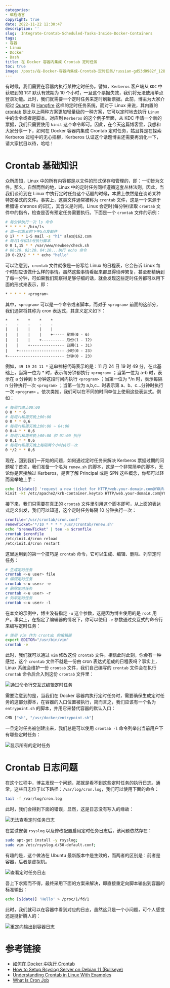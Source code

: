 ```yaml
---
categories:
- 编程语言
copyright: true
date: 2022-11-22 12:30:47
description: ''
slug:  Integrate-Crontab-Scheduled-Tasks-Inside-Docker-Containers
tags:
- 容器
- Linux
- Docker
- Bash
title: 在 Docker 容器内集成 Crontab 定时任务
toc: true
image: /posts/在-Docker-容器内集成-Crontab-定时任务/russian-gd53d0982f_1280.jpg
---
```


有时候，我们需要在容器内执行某种定时任务。譬如，`Kerberos` 客户端从 `KDC` 中获取到的 `TGT` 默认有效期为 10 个小时，一旦这个票据失效，我们将无法使用单点登录功能。此时，我们就需要一个定时任务来定时刷新票据。此前，博主为大家介绍过 [Quartz](https://www.quartz-scheduler.net/) 和 [Hangfire](https://www.hangfire.io/overview.html) 这样的定时任务系统，而对于 Linux 来说，其内置的 [crontab](https://linuxhandbook.com/crontab/) 是比以上两种方案更加轻量级的一种方案，它可以定时地去执行 `Linux` 中的命令或者是脚本。对应到 `Kerberos` 的这个例子里面，从 KDC 申请一个新的票据，我们只需要使用 `kinit` 这个命令即可。因此，在今天这篇博客里，我想和大家分享一下，如何在 Docker 容器内集成 Crontab 定时任务，姑且算是在探索 Kerberos 过程中的无心插柳，Kerberos 认证这个话题博主还需要再消化一下，请大家拭目以待，哈哈！

# Crontab 基础知识

众所周知，Linux 中的所有内容都是以文件的形式保存和管理的，即：一切皆为文件。那么，自然而然的地，Linux 中的定时任务同样遵循这套丛林法则，因此，当我们谈论到在 Linux 中执行定时任务这个话题的时候，本质上依然是在谈论某种特定格式的文件。事实上，这类文件通常被称为 `crontab` 文件，这是一个来源于希腊语 chronos 的词汇，其含义是时间。Linux 会定时(每分钟)读取 `crontab` 文件中的指令，检查是否有预定任务需要执行。下面是一个 `crontab` 文件的示例：

```bash
# 每分钟执行一次 ls 命令
* * * * * /bin/ls
# 周一到周五的下午5点发邮件
0 17 * * 1-5 mail -s "hi" alex@162.com
# 每月1号和15号执行脚本
0 0 1,15 * * /var/www/newbee/check.sh
# 00:20、02:20、04:20...执行 echo 命令
20 0-23/2 * * * echo "hello"
```
可以注意到，`crontab` 文件就像是一份写给 Linux 的日程表，它会告诉 Linux 每个时刻应该做什么样的事情。虽然这些事情看起来都显得琐碎繁复，甚至都精确到了每一分钟，可如果我们观察得足够仔细的话，就会发现这些定时任务都可以用下面的形式来表示，即：

```bash
* * * * * <program> 
```
其中，`<program>` 可以是一个命令或者脚本，而对于 `<program>` 前面的这部分，我们通常将其称为 cron 表达式，其含义定义如下：

```plaintext
*    *    *    *    *
-    -    -    -    -
|    |    |    |    |
|    |    |    |    +----- 星期(0 - 6)
|    |    |    +---------- 月份(1 - 12) 
|    |    +--------------- 日期(1 - 31)
|    +-------------------- 小时(0 - 23)
+------------------------- 分钟(0 - 23)
```
例如，`49 19 24 11 *` 这串神秘代码表示的是：11 月 24 日 19 时 49 分，在此基础上，当第一位为 * 时，表示每分钟都执行 `<program>` ；当第一位为 a-b 时，表示在 a 分钟到 b 分钟这段时间内执行 `<program>` ；当第一位为  */n 时，表示每隔 n 分钟执行一次 `<program>` ；当第一位为 a,b,c... 时表示第 a、b、c...分钟时执行一次 `<program>` 。依次类推，我们可以在不同的时间单位上使用这些表达式。例如：

```bash
# 每周六晚上00:00
0 0 * * 6
# 每周六和周天晚上00:00
0 0 * * 0,6
# 每周六和周天晚上00:00 ~ 04:00
0 0-4 * * 0,6
# 每周六和周天晚上00:00 和 01:00 执行
0 0,1 * * 0,6
# 每周六和周天晚上每隔两个小时执行一次
0 */2 * * 0,6
```

现在，回到我们一开始的问题，如何通过定时任务来解决 Kerberos 票据过期的问题呢？首先，我们准备一个名为 `renew.sh` 的脚本，这是一个非常简单的脚本，无论你是否接触过 Kerberos，是否了解 Principal 或是 SPN 这些概念，你都可以轻而易举地上手：

```bash
echo [$(date)] 'request a new ticket for HTTP/web.your-domain.com@YOUR-DOMAIN.COM'
kinit -kt /etc/apache2/krb-container.keytab HTTP/web.your-domain.com@YOUR-DOMAIN.COM
```

接下来，我们只需要在真正的 `crontab` 文件里引用这个脚本即可，从上面的表达式定义出发，我们可以知道，这个定时任务每隔 10 分钟执行一次：

```bash
cronfile='/usr/crontab/cron.conf'
renewTicket='*/10 * * * * /usr/crontab/renew.sh'
echo "$renewTicket" | tee -a $cronfile
crontab $cronfile
/etc/init.d/cron reload
/etc/init.d/cron restart
```

这里运用到的第一个技巧是 `crontab` 命令，它可以生成、编辑、删除、列举定时任务：

``` bash
# 生成定时任务
crontab <-u user> file
# 编辑定时任务
crontab <-u user> -e
# 删除定时任务
crontab <-u user> -r
# 列举定时任务
crontab <-u user> -l
```
在本文的示例中，博主没有指定 `-u` 这个参数，这是因为博主使用的是 `root` 用户。事实上，在指定了编辑器的情况下，你可以使用 `-e` 参数通过交互式的命令行来编写定时任务：

```bash
# 使用 vim 作为 crontab 的编辑器
export EDITOR="/usr/bin/vim"
crontab -e 
```
此时，我们就可以通过 `vim` 修改这份 `crontab` 文件。相信此时此刻，你会有一种感觉，这个 `crontab` 文件不就是一份由 cron 表达式组成的日程表吗？事实上，Linux 系统会维护一份 `crontab` 文件，我们自己编写的 `crontab` 文件会在执行 `crontab` 命令后合入到这份 `crontab` 文件里：

![通过命令行交互式编辑定时任务](/posts/在-Docker-容器内集成-Crontab-定时任务/edit-crontab-in-vim.png)

需要注意到的是，当我们在 Docker 容器内执行定时任务时，需要确保生成定时任务的这部分脚本，在容器的入口位置被执行，简而言之，我们应该有一个名为 `entrypoint.sh` 的脚本，并用它来替代容器的默认入口：

```bash
CMD ["sh", "/usr/docker/entrypoint.sh"]
```

一旦定时任务被创建出来，我们总是可以使用 `crontab -l` 命令列举出当前用户下有哪些定时任务：

![显示所有的定时任务](/posts/在-Docker-容器内集成-Crontab-定时任务/show-crontab-in-terminals.png)


# Crontab 日志问题

在这个过程中，博主发现一个问题，那就是看不到这些定时任务的执行日志。通常，这些日志位于以下路径：`/var/log/cron.log`，我们可以使用下面的命令：

```bash
tail -f /var/log/cron.log
```

此时，我们会得到下面的错误，显然，这是日志没有写入的缘故：

![无法查看定时任务日志](/posts/在-Docker-容器内集成-Crontab-定时任务/no-crontab-logs-in-terminals.png)

在尝试安装 `rsyslog` 以及修改配置启用定时任务日志后，该问题依然存在：

```bash
sudo apt-get install -y rsyslog;
sudo vim /etc/rsyslog.d/50-default.conf;
```
有趣的是，这个做法在 Ubuntu 最新版本中是生效的，而两者的区别是：前者是容器，后者是虚拟机。

![查看定时任务日志](/posts/在-Docker-容器内集成-Crontab-定时任务/crontab-logs-in-terminals.png)

吾上下求索而不得，最终采用下面的方案来解决，即直接重定向脚本输出到容器的标准输出：

```bash
echo [$(date)] 'Hello' > /proc/1/fd/1
```

此时，我们就可以在容器中看到对应的日志，虽然这只是一个小问题，可个人感觉还是挺折腾人的：

![重定向输出到容器日志](/posts/在-Docker-容器内集成-Crontab-定时任务/crontab-logs-in-docker.png)

# 参考链接

* [如何在 Docker 中执行 Crontab](https://cloud.tencent.com/developer/article/1451664)
* [How to Setup Rsyslog Server on Debian 11 (Bullseye)](https://www.linuxtechi.com/setup-rsyslog-server-on-debian/)
* [Understanding Crontab in Linux With Examples](https://linuxhandbook.com/crontab/)
* [What Is Cron Job](https://www.javatpoint.com/what-is-cron-job)





